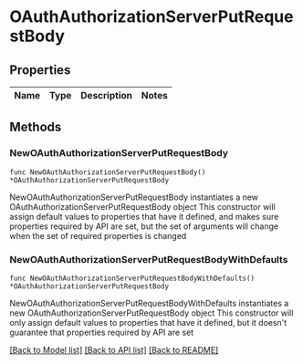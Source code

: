 # OAuthAuthorizationServerPutRequestBody

## Properties

Name | Type | Description | Notes
------------ | ------------- | ------------- | -------------

## Methods

### NewOAuthAuthorizationServerPutRequestBody

`func NewOAuthAuthorizationServerPutRequestBody() *OAuthAuthorizationServerPutRequestBody`

NewOAuthAuthorizationServerPutRequestBody instantiates a new OAuthAuthorizationServerPutRequestBody object
This constructor will assign default values to properties that have it defined,
and makes sure properties required by API are set, but the set of arguments
will change when the set of required properties is changed

### NewOAuthAuthorizationServerPutRequestBodyWithDefaults

`func NewOAuthAuthorizationServerPutRequestBodyWithDefaults() *OAuthAuthorizationServerPutRequestBody`

NewOAuthAuthorizationServerPutRequestBodyWithDefaults instantiates a new OAuthAuthorizationServerPutRequestBody object
This constructor will only assign default values to properties that have it defined,
but it doesn't guarantee that properties required by API are set


[[Back to Model list]](../README.md#documentation-for-models) [[Back to API list]](../README.md#documentation-for-api-endpoints) [[Back to README]](../README.md)


